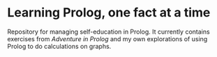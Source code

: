 # Learning Prolog, one fact at a time
Repository for managing self-education in Prolog. It currently contains exercises from *Adventure in Prolog* and my own explorations of using Prolog to do calculations on graphs.
